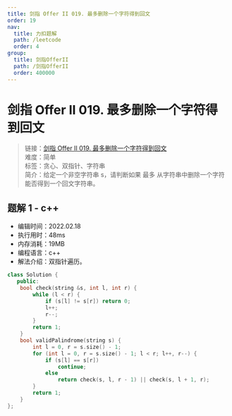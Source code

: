 ```yaml
---
title: 剑指 Offer II 019. 最多删除一个字符得到回文
order: 19
nav:
  title: 力扣题解
  path: /leetcode
  order: 4
group:
  title: 剑指OfferII
  path: /剑指OfferII
  order: 400000
---
```


# 剑指 Offer II 019. 最多删除一个字符得到回文

> 链接：[剑指 Offer II 019. 最多删除一个字符得到回文](https://leetcode-cn.com/problems/RQku0D/)  
> 难度：简单  
> 标签：贪心、双指针、字符串  
> 简介：给定一个非空字符串 s，请判断如果 最多 从字符串中删除一个字符能否得到一个回文字符串。

## 题解 1 - c++

- 编辑时间：2022.02.18
- 执行用时：48ms
- 内存消耗：19MB
- 编程语言：c++
- 解法介绍：双指针遍历。

```cpp
class Solution {
   public:
    bool check(string &s, int l, int r) {
        while (l < r) {
            if (s[l] != s[r]) return 0;
            l++;
            r--;
        }
        return 1;
    }
    bool validPalindrome(string s) {
        int l = 0, r = s.size() - 1;
        for (int l = 0, r = s.size() - 1; l < r; l++, r--) {
            if (s[l] == s[r])
                continue;
            else
                return check(s, l, r - 1) || check(s, l + 1, r);
        }
        return 1;
    }
};
```
